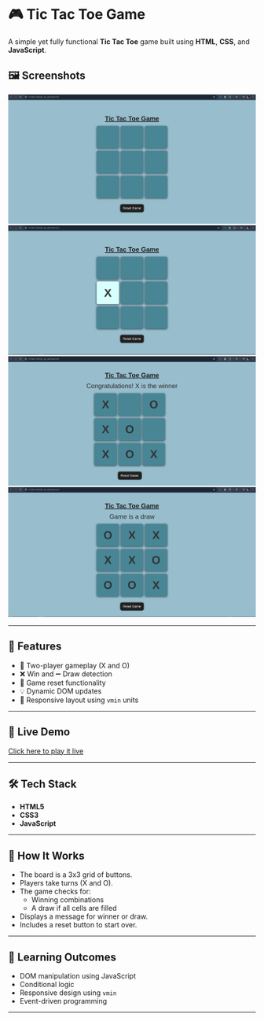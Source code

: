 # 🎮 Tic Tac Toe Game

A simple yet fully functional **Tic Tac Toe** game built using **HTML**, **CSS**, and **JavaScript**.

## 🖼️ Screenshots

![screenshot](assets/2025-07-08_18-54.png) <!-- optional: replace with actual image path -->
![screenshot](assets/plane2.png)
![screenshot](assets/won.png)
![screenshot](assets/draw.png)



---

## 🧠 Features

- 🧍 Two-player gameplay (X and O)
- ❌ Win and ➖ Draw detection
- 🧼 Game reset functionality
- 💡 Dynamic DOM updates
- 📱 Responsive layout using `vmin` units

---

## 🚀 Live Demo

[Click here to play it live]([https://yourusername.github.io/tic-tac-toe/](https://deep2234.github.io/Tic_Tac_Toe/))  
<!-- Replace with your actual GitHub Pages link -->

---


## 🛠️ Tech Stack

- **HTML5**
- **CSS3**
- **JavaScript**

---


## 🧩 How It Works

- The board is a 3x3 grid of buttons.
- Players take turns (X and O).
- The game checks for:
  - Winning combinations
  - A draw if all cells are filled
- Displays a message for winner or draw.
- Includes a reset button to start over.

---


## 📌 Learning Outcomes

- DOM manipulation using JavaScript
- Conditional logic
- Responsive design using `vmin`
- Event-driven programming

---





